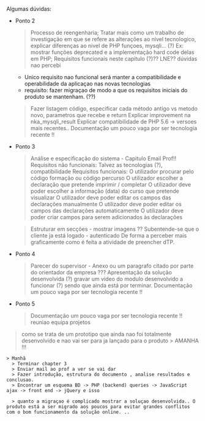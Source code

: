 Algumas dúvidas:
- Ponto 2
  > Processo de reengenharia; Tratar mais como um trabalho de investigação em que se refere as alterações ao nivel tecnologico, explicar diferenças ao nivel de PHP funçoes, mysqli... (?)
  > Ex: mostrar funções deprecated e a implementação hard code delas em PHP;
    > Requisitos funcionais neste capitulo (?)?? LNE?? dúvidas nao percebi
     - Unico requisito nao funcional será manter a compatibilidade e operabilidade da aplicaçao nas novas tecnologias
     - requisito: fazer migraçao de modo a que os requisitos iniciais do produto se mantenham. (??)

  > Fazer listagem código, especificar cada método antigo vs metodo novo, parametros que recebe e return
  > Explicar improvement na nka_mysqli_result
  > Explicar compatibilidade de PHP 5.6 -> versoes mais recentes.. Documentação um pouco vaga por ser tecnologia recente !!

 - Ponto 3
    > Análise e especificação do sistema - Capitulo Email Prof!!
    > Requisitos não funcionais:
    Talvez as tecnologias (?), compatibilidade
    > Requisitos funcionais:
    O utilizador procurar pelo código formação ou código percurso
    O utilizador escolher a declaração que pretende imprimir / completar
    O utilizador deve poder escolher a informação (data) do curso que pretende visualizar
    O utilizador deve poder editar os campos das declarações manualmente
    O utilizador deve poder editar os campos das declarações automaticamente
    O utilizador deve poder criar campos para serem adicionados às declarações

    > Estruturar em secções - mostrar imagens ??
    > Subentende-se que o cliente ja está logado - autenticado
    > De forma a perceber mais graficamente como é feita a atividade de preencher dTP.

  - Ponto 4
    > Parecer do supervisor - Anexo ou um paragrafo citado por parte do orientador da empresa ???
    > Apresentação da solução desenvolvida (?) gravar um video do modulo desenvolvido a funcionar (?) sendo que ainda está por terminar.
    Documentação um pouco vaga por ser tecnologia recente !!

  - Ponto 5
    > Documentação um pouco vaga por ser tecnologia recente !!
    > reuniao equipa projetos
> como se trata de um prototipo que ainda nao foi totalmente desenvolvido e nao vai ser para ja lançado para o produto
    > AMANHA !!!

    > Manhã
      > Terminar chapter 3
      > Enviar mail ao prof a ver se vai dar
      > Fazer introdução, estrutura do documento , analise resultados e conclusao.
      > Encontrar um esquema BD -> PHP (backend) queries -> JavaScript ajax -> front end -> jQuery e isso

      > quanto a migraçao é complicado mostrar a soluçao desenvolvida.. O produto está a ser migrado aos poucos para evitar grandes conflitos com o bom funcionamento da solução online. ..
